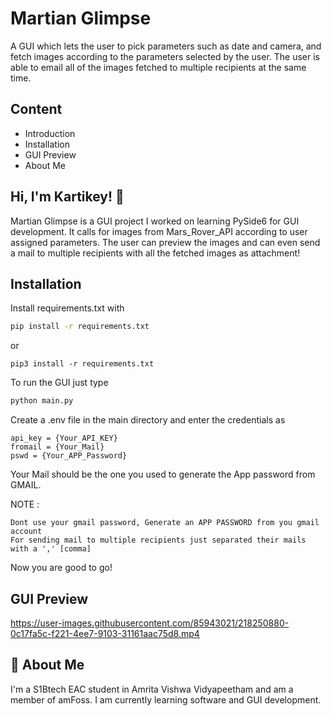 
# Martian Glimpse

A GUI which lets the user to pick parameters such as date and camera, and fetch images according to the parameters selected by the user. The user is able to email all of the images fetched to multiple recipients at the same time.





## Content
- Introduction
- Installation
- GUI Preview
- About Me



## Hi, I'm Kartikey! 👋
Martian Glimpse is a GUI project I worked on learning PySide6 for GUI development.
It calls for images from Mars_Rover_API according to user assigned parameters. The user can preview the images and can even send a mail to multiple recipients with all the fetched images as attachment!



## Installation

Install requirements.txt with

```bash
pip install -r requirements.txt
```
or
```
pip3 install -r requirements.txt
```
To run the GUI just type 
```bash
python main.py
```
Create a .env file in the main directory and enter the credentials as 
```
api_key = {Your_API_KEY}
fromail = {Your_Mail}
pswd = {Your_APP_Password}

```

Your Mail should be the one you used to generate the App password from GMAIL. 

NOTE :
```
Dont use your gmail password, Generate an APP PASSWORD from you gmail account
For sending mail to multiple recipients just separated their mails with a ',' [comma]
```
Now you are good to go!

## GUI Preview

https://user-images.githubusercontent.com/85943021/218250880-0c17fa5c-f221-4ee7-9103-31161aac75d8.mp4



## 🚀 About Me
I'm a S1Btech EAC student in Amrita Vishwa Vidyapeetham and am a member of amFoss.
I am currently learning software and GUI development.

